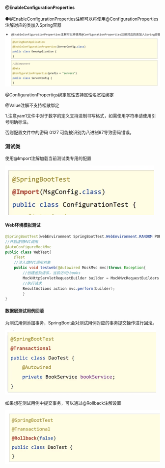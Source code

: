 #### @EnableConfigurationProperties

●@EnableConfigurationProperties注解可以将使用@ConfigurationProperties注解对应的类加入Spring容器

![image-20231205232235483](实用开发篇.assets/image-20231205232235483.png)

@ConfigurationPropertigs绑定属性支持属性名宽松绑定

@Value注解不支持松散绑定

1.注意yam1文件中对于数字的定义支持进制书写格式，如需使用字符串请使用引号明确标注。

否则配置文件中的密码 0127 可能被识别为八进制87导致密码错误。



### 测试类

使用@Import注解加载当前测试类专用的配置

![image-20231206221649979](实用开发篇.assets/image-20231206221649979.png)

#### Web环境模拟测试

```java
@SpringBootTest(webEnvironment SpringBootTest.WebEnvironment.RANDOM PORT)
//开启虚物MVC调用
@AutoConfigureMockMvc
public class WebTest{
    @Test
    //注入虚MVC调用对象 
    public void testweb(@Autowired MockMvc mvc)throws Exception{
        //创建虚拟请求，当前访问/books 
        MockHttpServletRequestBuilder builder = MockMvcRequestBuilders.get("/books");
        //执行请求 
        ResultActions action mvc.perform(builder);
        }
}
```

#### 数据层测试用例回滚

为测试用例添加事务，SpringBoot会对测试用例对应的事务提交操作进行回滚。

![image-20231207214046679](实用开发篇.assets/image-20231207214046679.png)

如果想在测试用例中提交事务，可以通过@Rollback注解设置

![image-20231207214109246](实用开发篇.assets/image-20231207214109246.png)